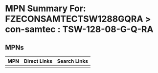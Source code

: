 



# MPN Summary For: FZECONSAMTECTSW1288GQRA > con-samtec : TSW-128-08-G-Q-RA

## MPNs
  

|MPN|Direct Links|Search Links|
| :--- | :--- | :--- |
||||
